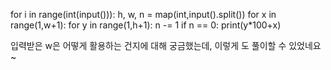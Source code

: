 for i in range(int(input())):
h, w, n = map(int,input().split())
for x in range(1,w+1):
for y in range(1,h+1):
n -= 1
if n == 0:
print(y\*100+x)

입력받은 w은 어떻게 활용하는 건지에 대해 궁금했는데, 이렇게 도 풀이할 수 있었네요~

